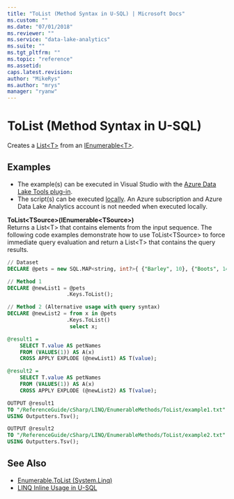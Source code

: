 ```yaml
---
title: "ToList (Method Syntax in U-SQL) | Microsoft Docs"
ms.custom: ""
ms.date: "07/01/2018"
ms.reviewer: ""
ms.service: "data-lake-analytics"
ms.suite: ""
ms.tgt_pltfrm: ""
ms.topic: "reference"
ms.assetid: 
caps.latest.revision: 
author: "MikeRys"
ms.author: "mrys"
manager: "ryanw"
---
```


# ToList (Method Syntax in U-SQL)
Creates a [List\<T>](https://docs.microsoft.com/dotnet/api/system.collections.generic.list-1) from an [IEnumerable\<T>](https://docs.microsoft.com/dotnet/api/system.collections.generic.ienumerable-1).

## Examples
- The example(s) can be executed in Visual Studio with the [Azure Data Lake Tools plug-in](https://www.microsoft.com/download/details.aspx?id=49504).  
- The script(s) can be executed [locally](https://docs.microsoft.com/azure/data-lake-analytics/data-lake-analytics-data-lake-tools-local-run).  An Azure subscription and Azure Data Lake Analytics account is not needed when executed locally.

**ToList\<TSource>(IEnumerable\<TSource>)**    
Returns a List\<T> that contains elements from the input sequence.
The following code examples demonstrate how to use ToList\<TSource> to force immediate query evaluation and return a List\<T> that contains the query results.
```sql
// Dataset
DECLARE @pets = new SQL.MAP<string, int?>{ {"Barley", 10}, {"Boots", 14}, {"Whiskers", 6}, {"Belle", 8} };

// Method 1
DECLARE @newList1 = @pets
                   .Keys.ToList();

// Method 2 (Alternative usage with query syntax)
DECLARE @newList2 = from x in @pets
                   .Keys.ToList()
                    select x;

@result1 =
    SELECT T.value AS petNames
    FROM (VALUES(1)) AS A(x)
    CROSS APPLY EXPLODE (@newList1) AS T(value);

@result2 =
    SELECT T.value AS petNames
    FROM (VALUES(1)) AS A(x)
    CROSS APPLY EXPLODE (@newList2) AS T(value);

OUTPUT @result1
TO "/ReferenceGuide/cSharp/LINQ/EnumerableMethods/ToList/example1.txt"
USING Outputters.Tsv();

OUTPUT @result2
TO "/ReferenceGuide/cSharp/LINQ/EnumerableMethods/ToList/example2.txt"
USING Outputters.Tsv();
```

## See Also
* [Enumerable.ToList (System.Linq)](https://docs.microsoft.com/dotnet/api/system.linq.enumerable.tolist)
* [LINQ Inline Usage in U-SQL](linq-inline-usage-in-u-sql.md)